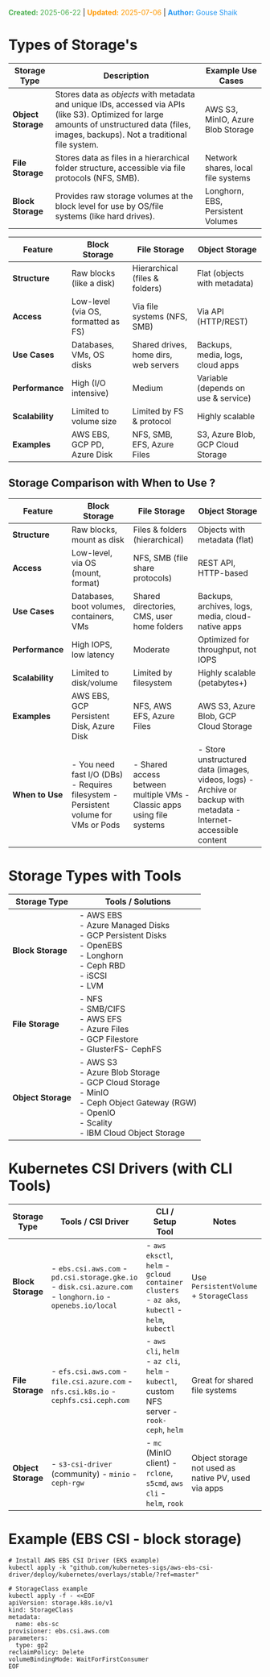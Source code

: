 <span style="color:#4caf50;"><b>Created:</b> 2025-06-22</span> | <span style="color:#ff9800;"><b>Updated:</b> 2025-07-06</span> | <span style="color:#2196f3;"><b>Author:</b> Gouse Shaik</span>
# Types of Storage's

| Storage Type       | Description                                                                                                                                                                                   | Example Use Cases                  |
| ------------------ | --------------------------------------------------------------------------------------------------------------------------------------------------------------------------------------------- | ---------------------------------- |
| **Object Storage** | Stores data as _objects_ with metadata and unique IDs, accessed via APIs (like S3). Optimized for large amounts of unstructured data (files, images, backups). Not a traditional file system. | AWS S3, MinIO, Azure Blob Storage  |
| **File Storage**   | Stores data as files in a hierarchical folder structure, accessible via file protocols (NFS, SMB).                                                                                            | Network shares, local file systems |
| **Block Storage**  | Provides raw storage volumes at the block level for use by OS/file systems (like hard drives).                                                                                                | Longhorn, EBS, Persistent Volumes  |

| Feature         | **Block Storage**                   | **File Storage**                      | **Object Storage**                  |
| --------------- | ----------------------------------- | ------------------------------------- | ----------------------------------- |
| **Structure**   | Raw blocks (like a disk)            | Hierarchical (files & folders)        | Flat (objects with metadata)        |
| **Access**      | Low-level (via OS, formatted as FS) | Via file systems (NFS, SMB)           | Via API (HTTP/REST)                 |
| **Use Cases**   | Databases, VMs, OS disks            | Shared drives, home dirs, web servers | Backups, media, logs, cloud apps    |
| **Performance** | High (I/O intensive)                | Medium                                | Variable (depends on use & service) |
| **Scalability** | Limited to volume size              | Limited by FS & protocol              | Highly scalable                     |
| **Examples**    | AWS EBS, GCP PD, Azure Disk         | NFS, SMB, EFS, Azure Files            | S3, Azure Blob, GCP Cloud Storage   |

## Storage Comparison with **When to Use** ?

| Feature         | **Block Storage**                                                                   | **File Storage**                                                       | **Object Storage**                                                                                               |
| --------------- | ----------------------------------------------------------------------------------- | ---------------------------------------------------------------------- | ---------------------------------------------------------------------------------------------------------------- |
| **Structure**   | Raw blocks, mount as disk                                                           | Files & folders (hierarchical)                                         | Objects with metadata (flat)                                                                                     |
| **Access**      | Low-level, via OS (mount, format)                                                   | NFS, SMB (file share protocols)                                        | REST API, HTTP-based                                                                                             |
| **Use Cases**   | Databases, boot volumes, containers, VMs                                            | Shared directories, CMS, user home folders                             | Backups, archives, logs, media, cloud-native apps                                                                |
| **Performance** | High IOPS, low latency                                                              | Moderate                                                               | Optimized for throughput, not IOPS                                                                               |
| **Scalability** | Limited to disk/volume                                                              | Limited by filesystem                                                  | Highly scalable (petabytes+)                                                                                     |
| **Examples**    | AWS EBS, GCP Persistent Disk, Azure Disk                                            | NFS, AWS EFS, Azure Files                                              | AWS S3, Azure Blob, GCP Cloud Storage                                                                            |
| **When to Use** | - You need fast I/O (DBs) - Requires filesystem - Persistent volume for VMs or Pods | - Shared access between multiple VMs - Classic apps using file systems | - Store unstructured data (images, videos, logs) - Archive or backup with metadata - Internet-accessible content |

# Storage Types with Tools

| Storage Type       | Tools / Solutions                                                                                                                                        |
| ------------------ | -------------------------------------------------------------------------------------------------------------------------------------------------------- |
| **Block Storage**  | - AWS EBS<br>- Azure Managed Disks<br>- GCP Persistent Disks<br>- OpenEBS<br>- Longhorn<br>- Ceph RBD<br>- iSCSI<br>- LVM                                |
| **File Storage**   | - NFS<br>- SMB/CIFS<br>- AWS EFS<br>- Azure Files<br>- GCP Filestore<br>- GlusterFS- CephFS                                                              |
| **Object Storage** | - AWS S3<br>- Azure Blob Storage<br>- GCP Cloud Storage<br>- MinIO<br>- Ceph Object Gateway (RGW)<br>- OpenIO<br>- Scality<br>- IBM Cloud Object Storage |
# Kubernetes CSI Drivers (with CLI Tools)

| Storage Type       | Tools / CSI Driver                                                                                        | CLI / Setup Tool                                                                               | Notes                                               |
| ------------------ | --------------------------------------------------------------------------------------------------------- | ---------------------------------------------------------------------------------------------- | --------------------------------------------------- |
| **Block Storage**  | - `ebs.csi.aws.com` - `pd.csi.storage.gke.io` - `disk.csi.azure.com` - `longhorn.io` - `openebs.io/local` | - `aws eksctl`, `helm` - `gcloud container clusters` - `az aks`, `kubectl` - `helm`, `kubectl` | Use `PersistentVolume` + `StorageClass`             |
| **File Storage**   | - `efs.csi.aws.com` - `file.csi.azure.com` - `nfs.csi.k8s.io` - `cephfs.csi.ceph.com`                     | - `aws cli`, `helm` - `az cli`, `helm` - `kubectl`, custom NFS server - `rook-ceph`, `helm`    | Great for shared file systems                       |
| **Object Storage** | - `s3-csi-driver` (community) - `minio` - `ceph-rgw`                                                      | - `mc` (MinIO client) - `rclone`, `s5cmd`, `aws cli` - `helm`, `rook`                          | Object storage not used as native PV, used via apps |
# Example (EBS CSI - block storage)

```
# Install AWS EBS CSI Driver (EKS example)
kubectl apply -k "github.com/kubernetes-sigs/aws-ebs-csi-driver/deploy/kubernetes/overlays/stable/?ref=master"

# StorageClass example
kubectl apply -f - <<EOF
apiVersion: storage.k8s.io/v1
kind: StorageClass
metadata:
  name: ebs-sc
provisioner: ebs.csi.aws.com
parameters:
  type: gp2
reclaimPolicy: Delete
volumeBindingMode: WaitForFirstConsumer
EOF
```


